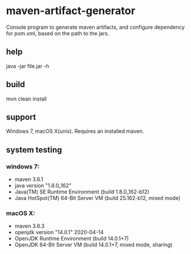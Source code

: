 # maven-artifact-generator
 Console program to generate maven artifacts, and configure dependency for pom.xml, based on the path to the jars.
 
## help
java -jar file.jar -h

## build
mvn clean install

## support
Windows 7, macOS X(unix). Requires an installed maven.

## system testing

### windows 7:
- maven 3.6.1
- java version "1.8.0_162"
- Java(TM) SE Runtime Environment (build 1.8.0_162-b12)
- Java HotSpot(TM) 64-Bit Server VM (build 25.162-b12, mixed mode)

### macOS X:
- maven 3.6.3
- openjdk version "14.0.1" 2020-04-14
- OpenJDK Runtime Environment (build 14.0.1+7)
- OpenJDK 64-Bit Server VM (build 14.0.1+7, mixed mode, sharing)


